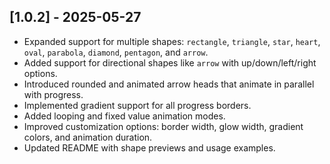 ## [1.0.2] - 2025-05-27

- Expanded support for multiple shapes: `rectangle`, `triangle`, `star`, `heart`, `oval`, `parabola`, `diamond`, `pentagon`, and `arrow`.
- Added support for directional shapes like `arrow` with up/down/left/right options.
- Introduced rounded and animated arrow heads that animate in parallel with progress.
- Implemented gradient support for all progress borders.
- Added looping and fixed value animation modes.
- Improved customization options: border width, glow width, gradient colors, and animation duration.
- Updated README with shape previews and usage examples.
